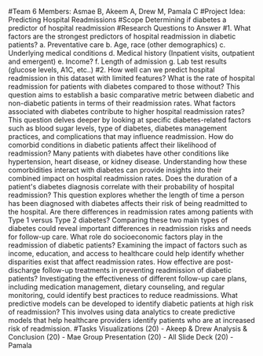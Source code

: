 		
#Team 6 Members: Asmae B, Akeem A, Drew M, Pamala C
#Project Idea: Predicting Hospital Readmissions
#Scope Determining if diabetes a predictor of hospital readmission
#Research Questions to Answer #1. What factors are the strongest predictors of hospital readmission in diabetic patients? a. Preventative care b. Age, race (other demographics) c. Underlying medical conditions d. Medical history (Inpatient visits, outpatient and emergent) e. Income? f. Length of admission g. Lab test results (glucose levels, A1C, etc..)
#2. How well can we predict hospital readmission in this dataset with limited features? What is the rate of hospital readmission for patients with diabetes compared to those without? This question aims to establish a basic comparative metric between diabetic and non-diabetic patients in terms of their readmission rates. What factors associated with diabetes contribute to higher hospital readmission rates? This question delves deeper by looking at specific diabetes-related factors such as blood sugar levels, type of diabetes, diabetes management practices, and complications that may influence readmission. How do comorbid conditions in diabetic patients affect their likelihood of readmission? Many patients with diabetes have other conditions like hypertension, heart disease, or kidney disease. Understanding how these comorbidities interact with diabetes can provide insights into their combined impact on hospital readmission rates. Does the duration of a patient's diabetes diagnosis correlate with their probability of hospital readmission? This question explores whether the length of time a person has been diagnosed with diabetes affects their risk of being readmitted to the hospital. Are there differences in readmission rates among patients with Type 1 versus Type 2 diabetes? Comparing these two main types of diabetes could reveal important differences in readmission risks and needs for follow-up care. What role do socioeconomic factors play in the readmission of diabetic patients? Examining the impact of factors such as income, education, and access to healthcare could help identify whether disparities exist that affect readmission rates. How effective are post-discharge follow-up treatments in preventing readmission of diabetic patients? Investigating the effectiveness of different follow-up care plans, including medication management, dietary counseling, and regular monitoring, could identify best practices to reduce readmissions. What predictive models can be developed to identify diabetic patients at high risk of readmission? This involves using data analytics to create predictive models that help healthcare providers identify patients who are at increased risk of readmission. #Tasks Visualizations (20) - Akeep & Drew Analysis & Conclusion (20) - Mae Group Presentation (20) - All Slide Deck (20) - Pamala
 


